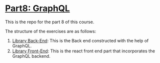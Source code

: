 # [Part8: GraphQL](https://fullstackopen.com/en/part8)

This is the repo for the part 8 of this course.

The structure of the exercises are as follows:

1. [Library Back-End](./library/): This is the Back end constructed with the help of GraphQL.
2. [Library Front-End](./library-frontend/): This is the react front end part that incorporates the GraphQL backend.
